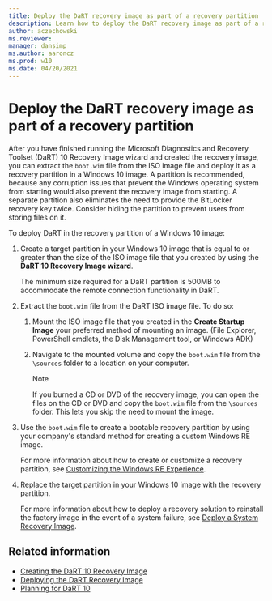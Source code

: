 ```yaml
---
title: Deploy the DaRT recovery image as part of a recovery partition
description: Learn how to deploy the DaRT recovery image as part of a recovery partition.
author: aczechowski
ms.reviewer: 
manager: dansimp
ms.author: aaroncz
ms.prod: w10
ms.date: 04/20/2021
---
```


# Deploy the DaRT recovery image as part of a recovery partition

After you have finished running the Microsoft Diagnostics and Recovery Toolset (DaRT) 10 Recovery Image wizard and created the recovery image, you can extract the `boot.wim` file from the ISO image file and deploy it as a recovery partition in a Windows 10 image. A partition is recommended, because any corruption issues that prevent the Windows operating system from starting would also prevent the recovery image from starting. A separate partition also eliminates the need to provide the BitLocker recovery key twice. Consider hiding the partition to prevent users from storing files on it.

To deploy DaRT in the recovery partition of a Windows 10 image:

1. Create a target partition in your Windows 10 image that is equal to or greater than the size of the ISO image file that you created by using the **DaRT 10 Recovery Image wizard**.

    The minimum size required for a DaRT partition is 500MB to accommodate the remote connection functionality in DaRT.

2. Extract the `boot.wim` file from the DaRT ISO image file. To do so:
    1. Mount the ISO image file that you created in the **Create Startup Image** your preferred method of mounting an image. (File Explorer, PowerShell cmdlets, the Disk Management tool, or Windows ADK)
    2. Navigate to the mounted volume and copy the `boot.wim` file from the `\sources` folder to a location on your computer.

        > [!NOTE]
        > If you burned a CD or DVD of the recovery image, you can open the files on the CD or DVD and copy the `boot.wim` file from the `\sources` folder. This lets you skip the need to mount the image.

3. Use the `boot.wim` file to create a bootable recovery partition by using your company's standard method for creating a custom Windows RE image.

    For more information about how to create or customize a recovery partition, see [Customizing the Windows RE Experience](/previous-versions/windows/it-pro/windows-7/dd744576(v=ws.10)).

4. Replace the target partition in your Windows 10 image with the recovery partition.

    For more information about how to deploy a recovery solution to reinstall the factory image in the event of a system failure, see [Deploy a System Recovery Image](/previous-versions/windows/it-pro/windows-7/dd744280(v=ws.10)).

## Related information

- [Creating the DaRT 10 Recovery Image](creating-the-dart-10-recovery-image.md)
- [Deploying the DaRT Recovery Image](deploying-the-dart-recovery-image-dart-10.md)
- [Planning for DaRT 10](planning-for-dart-10.md)
